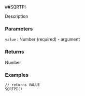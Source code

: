 ##SQRTPI

Description

### Parameters
`value` : Number (required) - argument

### Returns
Number

### Examples
```
// returns VALUE
SQRTPI()
```
